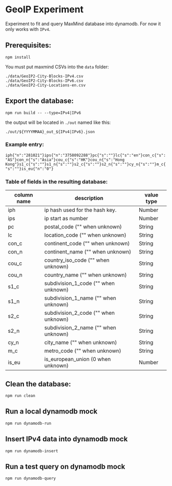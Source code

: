 # GeoIP Experiment

Experiment to fit and query MaxMind database into dynamodb. For now it only works with `IPv4`.

## Prerequisites:

```
npm install
```

You must put maxmind CSVs into the `data` folder:

```
./data/GeoIP2-City-Blocks-IPv4.csv
./data/GeoIP2-City-Blocks-IPv6.csv
./data/GeoIP2-City-Locations-en.csv
```

## Export the database:

```
npm run build -- --type=IPv4|IPv6
```

the output will be located in `./out` named like this:

`./out/${YYYYMMAA}_out_${IPv4|IPv6}.json`

### Example entry:

`iph{"n":"281021"}ips{"n":"3758092288"}pc{"s":""}lc{"s":"en"}con_c{"s":"AS"}con_n{"s":"Asia"}cou_c{"s":"HK"}cou_n{"s":"Hong Kong"}s1_c{"s":""}s1_n{"s":""}s2_c{"s":""}s2_n{"s":""}cy_n{"s":""}m_c{"s":""}is_eu{"n":"0"}`

### Table of fields in the resulting database:

| column name | description                          | value type |
| ----------- | ------------------------------------ | ---------- |
| iph         | ip hash used for the hash key.       | Number     |
| ips         | ip start as number                   | Number     |
| pc          | postal_code ("" when unknown)        | String     |
| lc          | location_code ("" when unknown)      | String     |
| con_c       | continent_code ("" when unknown)     | String     |
| con_n       | continent_name ("" when unknown)     | String     |
| cou_c       | country_iso_code ("" when unknown)   | String     |
| cou_n       | country_name ("" when unknown)       | String     |
| s1_c        | subdivision_1_code ("" when unknown) | String     |
| s1_n        | subdivision_1_name ("" when unknown) | String     |
| s2_c        | subdivision_2_code ("" when unknown) | String     |
| s2_n        | subdivision_2_name ("" when unknown) | String     |
| cy_n        | city_name ("" when unknown)          | String     |
| m_c         | metro_code ("" when unknown)         | String     |
| is_eu       | is_european_union (0 when unknown)   | Number     |

## Clean the database:

```
npm run clean
```

## Run a local dynamodb mock

```
npm run dynamodb-run
```

## Insert IPv4 data into dynamodb mock

```
npm run dynamodb-insert
```

## Run a test query on dynamodb mock

```
npm run dynamodb-query
```
